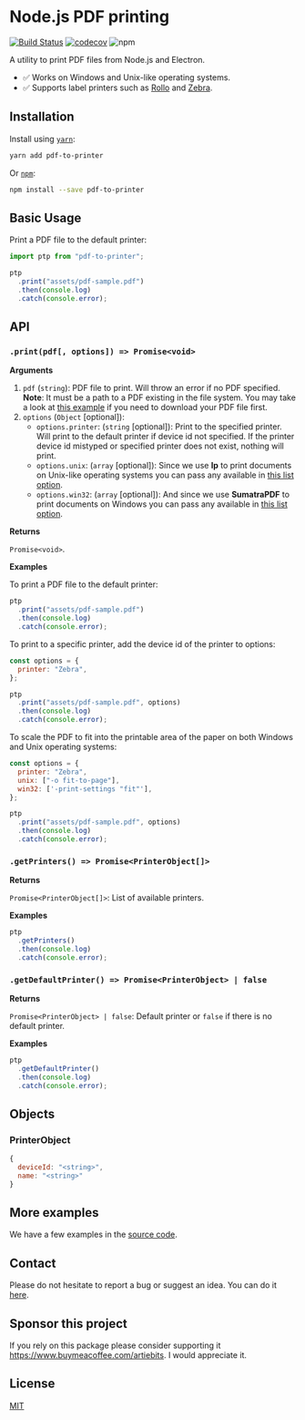 # Node.js PDF printing

[![Build Status](https://api.cirrus-ci.com/github/artiebits/pdf-to-printer.svg)](https://cirrus-ci.com/github/artiebits/pdf-to-printer)
[![codecov](https://codecov.io/gh/artiebits/pdf-to-printer/branch/master/graph/badge.svg)](https://codecov.io/gh/artiebits/pdf-to-printer)
![npm](https://img.shields.io/npm/dw/pdf-to-printer)

A utility to print PDF files from Node.js and Electron.

- ✅ Works on Windows and Unix-like operating systems.
- ✅ Supports label printers such as [Rollo](https://www.rolloprinter.com/) and [Zebra](https://www.zebra.com/us/en/products/printers.html).

## Installation

Install using [`yarn`](https://yarnpkg.com/):

```bash
yarn add pdf-to-printer
```

Or [`npm`](https://www.npmjs.com/):

```bash
npm install --save pdf-to-printer
```

## Basic Usage

Print a PDF file to the default printer:

```javascript
import ptp from "pdf-to-printer";

ptp
  .print("assets/pdf-sample.pdf")
  .then(console.log)
  .catch(console.error);
```

## API

### `.print(pdf[, options]) => Promise<void>`

**Arguments**

1. `pdf` (`string`): PDF file to print. Will throw an error if no PDF specified. **Note**: It must be a path to a PDF existing in the file system.
   You may take a look at [this example](/examples/express-server) if you need to download your PDF file first.
2. `options` (`Object` [optional]):
   - `options.printer`: (`string` [optional]): Print to the specified printer. Will print to the default printer if device id not specified. If the printer device id mistyped or specified printer does not exist, nothing will print.
   - `options.unix`: (`array` [optional]): Since we use **lp** to print documents on Unix-like operating systems you can pass any available in [this list option](https://www.computerhope.com/unix/ulp.htm).
   - `options.win32`: (`array` [optional]): And since we use **SumatraPDF** to print documents on Windows you can pass any available in [this list option](https://www.sumatrapdfreader.org/docs/Command-line-arguments.html).

**Returns**

`Promise<void>`.

**Examples**

To print a PDF file to the default printer:

```javascript
ptp
  .print("assets/pdf-sample.pdf")
  .then(console.log)
  .catch(console.error);
```

To print to a specific printer, add the device id of the printer to options:

```javascript
const options = {
  printer: "Zebra",
};

ptp
  .print("assets/pdf-sample.pdf", options)
  .then(console.log)
  .catch(console.error);
```

To scale the PDF to fit into the printable area of the paper on both Windows and Unix operating systems:

```javascript
const options = {
  printer: "Zebra",
  unix: ["-o fit-to-page"],
  win32: ['-print-settings "fit"'],
};

ptp
  .print("assets/pdf-sample.pdf", options)
  .then(console.log)
  .catch(console.error);
```

### `.getPrinters() => Promise<PrinterObject[]>`

**Returns**

`Promise<PrinterObject[]>`: List of available printers.

**Examples**

```javascript
ptp
  .getPrinters()
  .then(console.log)
  .catch(console.error);
```

### `.getDefaultPrinter() => Promise<PrinterObject> | false`

**Returns**

`Promise<PrinterObject> | false`: Default printer or `false` if there is no default printer.

**Examples**

```javascript
ptp
  .getDefaultPrinter()
  .then(console.log)
  .catch(console.error);
```

## Objects

### PrinterObject

```javascript
{
  deviceId: "<string>",
  name: "<string>"
}
```

## More examples

We have a few examples in the [source code](/examples).

## Contact

Please do not hesitate to report a bug or suggest an idea. You can do it [here](https://github.com/artiebits/pdf-to-printer/issues/new/choose).

## Sponsor this project

If you rely on this package please consider supporting it https://www.buymeacoffee.com/artiebits. I would appreciate it.

## License

[MIT](LICENSE)
